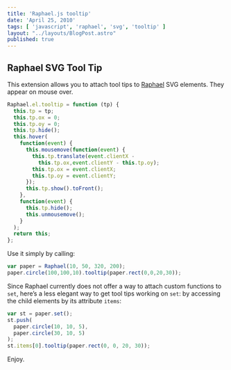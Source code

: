 ```yaml
---
title: 'Raphael.js tooltip'
date: 'April 25, 2010'
tags: [ 'javascript', 'raphael', 'svg', 'tooltip' ]
layout: "../layouts/BlogPost.astro"
published: true
---
```



## Raphael SVG Tool Tip

This extension allows you to attach tool tips to <a href="http://raphaeljs.com">Raphael</a> SVG elements. They appear on mouse over.

``` js
Raphael.el.tooltip = function (tp) {
  this.tp = tp;
  this.tp.ox = 0;
  this.tp.oy = 0;
  this.tp.hide();
  this.hover(
    function(event) { 
      this.mousemove(function(event) { 
        this.tp.translate(event.clientX - 
          this.tp.ox,event.clientY - this.tp.oy);
        this.tp.ox = event.clientX;
        this.tp.oy = event.clientY;
      });
      this.tp.show().toFront();
    }, 
    function(event) {
      this.tp.hide();
      this.unmousemove();
    }
  );
  return this;
};
```

Use it simply by calling:

``` js
var paper = Raphael(10, 50, 320, 200);
paper.circle(100,100,10).tooltip(paper.rect(0,0,20,30));
```

Since Raphael currently does not offer a way to attach custom functions to <code>set</code>, here’s a less elegant way to get tool tips working on <code>set</code>: by accessing the child elements by its attribute <code>items</code>:

``` js
var st = paper.set();
st.push(
  paper.circle(10, 10, 5),
  paper.circle(30, 10, 5)
);
st.items[0].tooltip(paper.rect(0, 0, 20, 30));
```

Enjoy.
